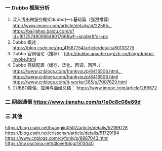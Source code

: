 ### 一.Dubbo 框架分析
1. 深入浅出微服务框架dubbo(一):基础篇（强烈推荐） http://www.imooc.com/article/details/id/22585、https://baijiahao.baidu.com/s?id=1612574809664801766&wfr=spider&for=pc
2. Dubbo 概述：https://blog.csdn.net/qq_41587754/article/details/80133775
3. Dubbo 官网理论（推荐）：http://dubbo.apache.org/zh-cn/blog/dubbo-invoke.html
4. Dubbo 高级配置（缓存、泛化、回调、回声、）：https://www.cnblogs.com/frankyou/p/8416506.html、https://www.cnblogs.com/frankyou/p/8416506.html https://www.cnblogs.com/it-worker365/p/7007629.html
5. DUBBO原理、应用与面经总结： https://www.imooc.com/article/266672


### 二.网络通信   https://www.jianshu.com/p/1e0c8c08e89d

### 三.其他 
https://blog.csdn.net/huangjin0507/article/details/52199728
https://blog.csdn.net/crisschan/article/details/51729184
https://www.cnblogs.com/cyfonly/p/8987043.html
https://my.oschina.net/j4love/blog/1813040

